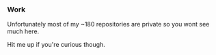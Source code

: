 ### Work

Unfortunately most of my ~180 repositories are private so you wont see much here.

Hit me up if you're curious though.
